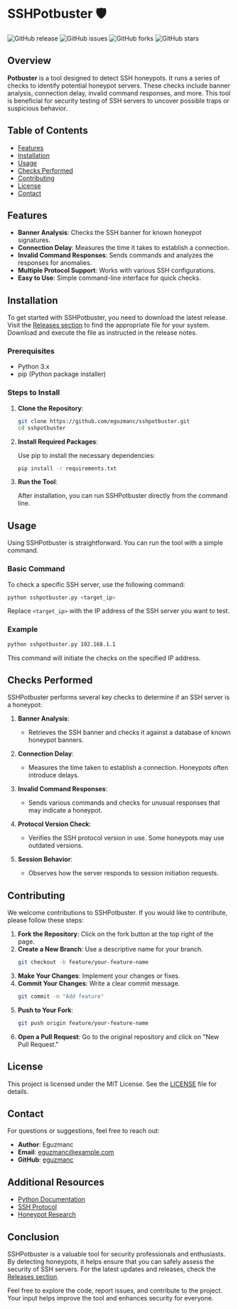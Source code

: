 # SSHPotbuster 🛡️

![GitHub release](https://img.shields.io/github/release/eguzmanc/sshpotbuster.svg) ![GitHub issues](https://img.shields.io/github/issues/eguzmanc/sshpotbuster.svg) ![GitHub forks](https://img.shields.io/github/forks/eguzmanc/sshpotbuster.svg) ![GitHub stars](https://img.shields.io/github/stars/eguzmanc/sshpotbuster.svg)

## Overview

**Potbuster** is a tool designed to detect SSH honeypots. It runs a series of checks to identify potential honeypot servers. These checks include banner analysis, connection delay, invalid command responses, and more. This tool is beneficial for security testing of SSH servers to uncover possible traps or suspicious behavior.

## Table of Contents

- [Features](#features)
- [Installation](#installation)
- [Usage](#usage)
- [Checks Performed](#checks-performed)
- [Contributing](#contributing)
- [License](#license)
- [Contact](#contact)

## Features

- **Banner Analysis**: Checks the SSH banner for known honeypot signatures.
- **Connection Delay**: Measures the time it takes to establish a connection.
- **Invalid Command Responses**: Sends commands and analyzes the responses for anomalies.
- **Multiple Protocol Support**: Works with various SSH configurations.
- **Easy to Use**: Simple command-line interface for quick checks.

## Installation

To get started with SSHPotbuster, you need to download the latest release. Visit the [Releases section](https://github.com/eguzmanc/sshpotbuster/releases) to find the appropriate file for your system. Download and execute the file as instructed in the release notes.

### Prerequisites

- Python 3.x
- pip (Python package installer)

### Steps to Install

1. **Clone the Repository**:

   ```bash
   git clone https://github.com/eguzmanc/sshpotbuster.git
   cd sshpotbuster
   ```

2. **Install Required Packages**:

   Use pip to install the necessary dependencies:

   ```bash
   pip install -r requirements.txt
   ```

3. **Run the Tool**:

   After installation, you can run SSHPotbuster directly from the command line.

## Usage

Using SSHPotbuster is straightforward. You can run the tool with a simple command. 

### Basic Command

To check a specific SSH server, use the following command:

```bash
python sshpotbuster.py <target_ip>
```

Replace `<target_ip>` with the IP address of the SSH server you want to test.

### Example

```bash
python sshpotbuster.py 192.168.1.1
```

This command will initiate the checks on the specified IP address.

## Checks Performed

SSHPotbuster performs several key checks to determine if an SSH server is a honeypot:

1. **Banner Analysis**: 
   - Retrieves the SSH banner and checks it against a database of known honeypot banners.
  
2. **Connection Delay**: 
   - Measures the time taken to establish a connection. Honeypots often introduce delays.
  
3. **Invalid Command Responses**: 
   - Sends various commands and checks for unusual responses that may indicate a honeypot.
  
4. **Protocol Version Check**: 
   - Verifies the SSH protocol version in use. Some honeypots may use outdated versions.
  
5. **Session Behavior**: 
   - Observes how the server responds to session initiation requests.

## Contributing

We welcome contributions to SSHPotbuster. If you would like to contribute, please follow these steps:

1. **Fork the Repository**: Click on the fork button at the top right of the page.
2. **Create a New Branch**: Use a descriptive name for your branch.
   ```bash
   git checkout -b feature/your-feature-name
   ```
3. **Make Your Changes**: Implement your changes or fixes.
4. **Commit Your Changes**: Write a clear commit message.
   ```bash
   git commit -m "Add feature"
   ```
5. **Push to Your Fork**: 
   ```bash
   git push origin feature/your-feature-name
   ```
6. **Open a Pull Request**: Go to the original repository and click on "New Pull Request."

## License

This project is licensed under the MIT License. See the [LICENSE](LICENSE) file for details.

## Contact

For questions or suggestions, feel free to reach out:

- **Author**: Eguzmanc
- **Email**: eguzmanc@example.com
- **GitHub**: [eguzmanc](https://github.com/eguzmanc)

## Additional Resources

- [Python Documentation](https://docs.python.org/3/)
- [SSH Protocol](https://www.ietf.org/rfc/rfc4251.txt)
- [Honeypot Research](https://www.honeynet.org)

## Conclusion

SSHPotbuster is a valuable tool for security professionals and enthusiasts. By detecting honeypots, it helps ensure that you can safely assess the security of SSH servers. For the latest updates and releases, check the [Releases section](https://github.com/eguzmanc/sshpotbuster/releases). 

Feel free to explore the code, report issues, and contribute to the project. Your input helps improve the tool and enhances security for everyone.